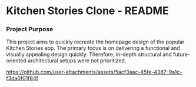 # Kitchen Stories Clone - README

### Project Purpose

This project aims to quickly recreate the homepage design of the popular Kitchen Stories app. The primary focus is on delivering a functional and visually appealing design quickly. Therefore, in-depth structural and future-oriented architectural setups were not prioritized.




https://github.com/user-attachments/assets/5acf3aac-45fe-4387-9a1c-f3da0f01f84f

